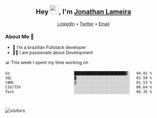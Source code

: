 <h2 align="center">Hey <img src="https://github.com/TheDudeThatCode/TheDudeThatCode/blob/master/Assets/Hi.gif" width="29">, I'm <a href="https://www.linkedin.com/in/jonathanlameira/">Jonathan Lameira</a></h2>
<p align="center">
  <a href="https://www.linkedin.com/in/jonathanlameira/">LinkedIn</a> •
  <a href="https://twitter.com/jlameira">Twitter</a> •
  <a href="mailto:jlameira@gmail.com">Email</a>
</p>

### About Me 🚀
- 🌱  I’m a brazilian Fullstack developer</br>
- 👨‍💻  I am passionate about Development</br>

<!-- ![Jonathan Lameira github stats](https://github-readme-stats.vercel.app/api?username=jlameirameli&show_icons=true&hide_border=true)&nbsp;&nbsp; -->

📊 This week I spent my time working on
<!--START_SECTION:waka-->

```txt
Go                             ███████████████████████▓░   94.91 %
SQL                            ▓░░░░░░░░░░░░░░░░░░░░░░░░   02.50 %
YAML                           ▒░░░░░░░░░░░░░░░░░░░░░░░░   01.53 %
CSV/TSV                        ░░░░░░░░░░░░░░░░░░░░░░░░░   00.64 %
Text                           ░░░░░░░░░░░░░░░░░░░░░░░░░   00.35 %
```

<!--END_SECTION:waka-->

<br />

![visitors](https://visitor-badge.laobi.icu/badge?page_id=jlameira.jlameira)
